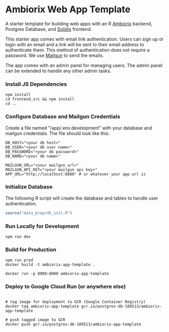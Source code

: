 # Ambiorix Web App Template

A starter template for building web apps with an R [Ambiorix](https://ambiorix.dev/docs/ambiorix) backend, 
Postgres Database, and [Solidjs](https://www.solidjs.com/) frontend.

This starter app comes with email link authentication.  Users can sign up or login with an email
and a link will be sent to their email address to authenticate them.  This method of authentication
does not require a password.  We use [Mailgun](https://www.mailgun.com/) to send the emails.

The app comes with an admin panel for managing users.  The admin panel can be extended to handle any
other admin tasks.

### Install JS Dependencies

```terminal
npm install
cd frontend_src && npm install
cd ..
```

### Configure Database and Mailgun Credentials

Create a file named "/app/.env.development" with your database and mailgun credentials.  The file
should look like this:

```.env.development
DB_HOST="<your db host>"
DB_USER="<your db user name>"
DB_PASSWORD="<your db password>"
DB_NAME="<your db name>"

MAILGUN_URL="<your mailgun url>"
MAILGUN_API_KEY="<your mailgun api key>"
APP_URL="http://localhost:8080" # or whatever your app url is
```

### Initialize Database

The following R script will create the database and tables to handle user authentication.

```R
source("data_prep/db_init.R")
```

### Run Locally for Development

```terminal
npm run dev
```

### Build for Production

```terminal
npm run prod
docker build -t ambiorix-app-template .

docker run -p 8080:8080 ambiorix-app-template
```

### Deploy to Google Cloud Run (or anywhere else)

```terminal

# tag image for deployment to GCR (Google Container Registry)
docker tag ambiorix-app-template gcr.io/postgres-db-189513/ambiorix-app-template

# push tagged image to GCR
docker push gcr.io/postgres-db-189513/ambiorix-app-template
```
